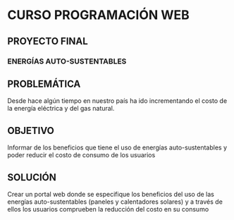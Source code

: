 # CURSO PROGRAMACIÓN WEB
## PROYECTO FINAL
### ENERGÍAS AUTO-SUSTENTABLES

## PROBLEMÁTICA
Desde hace algún tiempo en nuestro país ha ido incrementando el costo de la energía eléctrica y del gas
natural.

## OBJETIVO
Informar de los beneficios que tiene el uso de energías auto-sustentables y poder reducir el costo de
consumo de los usuarios

## SOLUCIÓN
Crear un portal web donde se especifique los beneficios del uso de las energías auto-sustentables
(paneles y calentadores solares) y a través de ellos los usuarios comprueben la reducción del costo en
su consumo
